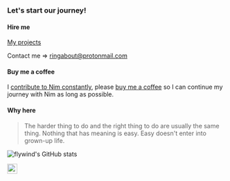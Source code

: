### Let's start our journey!


#### Hire me

[My projects](https://github.com/search?o=desc&q=language%3Anim+user%3Axflywind+user%3Aplanety&s=updated&type=Repositories)

Contact me => ringabout@protonmail.com

#### Buy me a coffee

I [contribute to Nim constantly](https://github.com/nim-lang/Nim/graphs/contributors), please [buy me a coffee](https://github.com/sponsors/planety) so I can continue my journey with Nim as long as possible.

#### Why here

> The harder thing to do and the right thing to do are usually the same thing. Nothing that has meaning is easy. Easy doesn't enter into grown-up life.

![flywind's GitHub stats](https://github-readme-stats.vercel.app/api?username=xflywind&show_icons=true&include_all_commits=true&theme=radical)

<img src="https://visitor-badge.glitch.me/badge?page_id=xflywind.xflywind" height="23">
